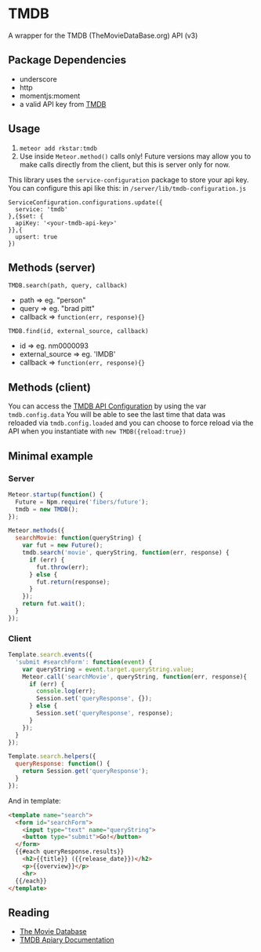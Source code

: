 TMDB
===============

A wrapper for the TMDB (TheMovieDataBase.org) API (v3)

## Package Dependencies
* underscore
* http
* momentjs:moment
* a valid API key from [TMDB](https://www.themoviedb.org)

## Usage
1. `meteor add rkstar:tmdb`
2. Use inside `Meteor.method()` calls only! Future versions may allow you to make calls directly from the client, but this is server only for now.

This library uses the `service-configuration` package to store your api key. You can configure this api like this:
in `/server/lib/tmdb-configuration.js`
```
ServiceConfiguration.configurations.update({
  service: 'tmdb'
},{$set: {
  apiKey: '<your-tmdb-api-key>'
}},{
  upsert: true
})
```

## Methods (server)
`TMDB.search(path, query, callback)`
* path => eg. "person"
* query => eg. "brad pitt"
* callback => `function(err, response){}`

`TMDB.find(id, external_source, callback)`
* id => eg. nm0000093
* external_source => eg. 'IMDB'
* callback => `function(err, response){}`

## Methods (client)
You can access the [TMDB API Configuration](http://docs.themoviedb.apiary.io/#reference/configuration) by using the var `tmdb.config.data`
You will be able to see the last time that data was reloaded via `tmdb.config.loaded` and you can choose to force reload via the API when you instantiate with `new TMDB({reload:true})`

## Minimal example

### Server

```javascript
Meteor.startup(function() {
  Future = Npm.require('fibers/future');
  tmdb = new TMDB();
});

Meteor.methods({
  searchMovie: function(queryString) {
    var fut = new Future();
    tmdb.search('movie', queryString, function(err, response) {
      if (err) {
        fut.throw(err);
      } else {
        fut.return(response);
      }
    });
    return fut.wait();
  }
});
```

### Client

```javascript
Template.search.events({
  'submit #searchForm': function(event) {
    var queryString = event.target.queryString.value;
    Meteor.call('searchMovie', queryString, function(err, response){
      if (err) {
        console.log(err);
        Session.set('queryResponse', {});
      } else {
        Session.set('queryResponse', response);
      }
    }); 
  }
});

Template.search.helpers({
  queryResponse: function() {
    return Session.get('queryResponse');
  }
});
```

And in template:
```html
<template name="search">
  <form id="searchForm">
    <input type="text" name="queryString">
    <button type="submit">Go!</button>
  </form>
  {{#each queryResponse.results}}
    <h2>{{title}} ({{release_date}})</h2>
    <p>{{overview}}</p>
    <hr>
  {{/each}}
</template>
```

## Reading
- [The Movie Database](https://www.themoviedb.org)
- [TMDB Apiary Documentation](http://docs.themoviedb.apiary.io/)